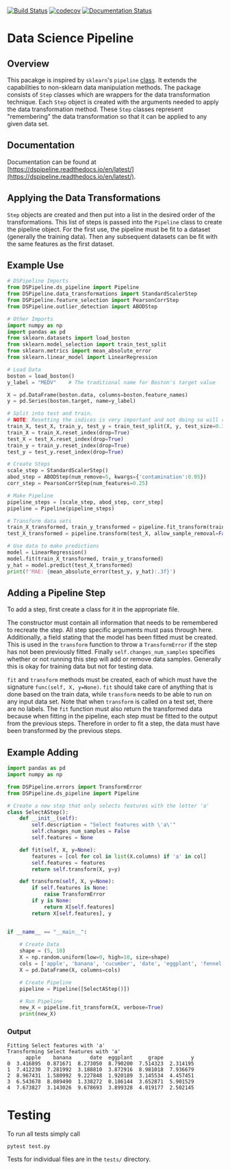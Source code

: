 [![Build Status](https://travis-ci.com/kylelrichards11/DSPipeline.svg?token=wqDVpwhQq3xYjNDgN9tk&branch=master)](https://travis-ci.com/kylelrichards11/DSPipeline) [![codecov](https://codecov.io/gh/kylelrichards11/DSPipeline/branch/master/graph/badge.svg?token=5QP9hGZm8O)](https://codecov.io/gh/kylelrichards11/DSPipeline) [![Documentation Status](https://readthedocs.org/projects/dspipeline/badge/?version=latest)](https://dspipeline.readthedocs.io/en/latest/?badge=latest)

# Data Science Pipeline
## Overview
This pacakge is inspired by `sklearn`'s `pipeline` [class](https://scikit-learn.org/stable/modules/generated/sklearn.pipeline.Pipeline.html). It extends the capabilities to non-sklearn data manipulation methods. The package consists of `Step` classes which are wrappers for the data transformation technique. Each `Step` object is created with the arguments needed to apply the data transformation method. These `Step` classes represent "remembering" the data transformation so that it can be applied to any given data set.

## Documentation
Documentation can be found at [https://dspipeline.readthedocs.io/en/latest/](https://dspipeline.readthedocs.io/en/latest/).

## Applying the Data Transformations
`Step` objects are created and then put into a list in the desired order of the transformations. This list of steps is passed into the `Pipeline` class to create the pipeline object. For the first use, the pipeline must be fit to a dataset (generally the training data). Then any subsequent datasets can be fit with the same features as the first dataset.

## Example Use
```python
# DSPipeline Imports
from DSPipeline.ds_pipeline import Pipeline
from DSPipeline.data_transformations import StandardScalerStep
from DSPipeline.feature_selection import PearsonCorrStep
from DSPipeline.outlier_detection import ABODStep

# Other Imports
import numpy as np
import pandas as pd
from sklearn.datasets import load_boston
from sklearn.model_selection import train_test_split
from sklearn.metrics import mean_absolute_error
from sklearn.linear_model import LinearRegression

# Load Data
boston = load_boston()
y_label = "MEDV"    # The traditional name for Boston's target value

X = pd.DataFrame(boston.data, columns=boston.feature_names)
y = pd.Series(boston.target, name=y_label)

# Split into test and train. 
# NOTE: Resetting the indices is very important and not doing so will result in errors
train_X, test_X, train_y, test_y = train_test_split(X, y, test_size=0.33)
train_X = train_X.reset_index(drop=True)
test_X = test_X.reset_index(drop=True)
train_y = train_y.reset_index(drop=True)
test_y = test_y.reset_index(drop=True)

# Create Steps
scale_step = StandardScalerStep()
abod_step = ABODStep(num_remove=5, kwargs={'contamination':0.05})
corr_step = PearsonCorrStep(num_features=0.25)

# Make Pipeline
pipeline_steps = [scale_step, abod_step, corr_step]
pipeline = Pipeline(pipeline_steps)

# Transform data sets
train_X_transformed, train_y_transformed = pipeline.fit_transform(train_X, train_y)
test_X_transformed = pipeline.transform(test_X, allow_sample_removal=False)

# Use data to make predictions
model = LinearRegression()
model.fit(train_X_transformed, train_y_transformed)
y_hat = model.predict(test_X_transformed)
print(f'MAE: {mean_absolute_error(test_y, y_hat):.3f}')
```

## Adding a Pipeline Step
To add a step, first create a class for it in the appropriate file. 

The constructor must contain all information that needs to be remembered to recreate the step. All step specific arguments must pass through here. Additionally, a field stating that the model has been fitted must be created. This is used in the `transform` function to throw a `TransformError` if the step has not been previously fitted. Finally `self.changes_num_samples` specifies whether or not running this step will add or remove data samples. Generally this is okay for training data but not for testing data.

`fit` and `transform` methods must be created, each of which must have the signature `func(self, X, y=None)`. `fit` should take care of anything that is done based on the train data, while `transform` needs to be able to run on any input data set. Note that when `transform` is called on a test set, there are no labels. The `fit` function must also return the transformed data because when fitting in the pipeline, each step must be fitted to the output from the previous steps. Therefore in order to fit a step, the data must have been transformed by the previous steps. 

## Example Adding
```python
import pandas as pd
import numpy as np

from DSPipeline.errors import TransformError
from DSPipeline.ds_pipeline import Pipeline

# Create a new step that only selects features with the letter 'a'
class SelectAStep():
    def __init__(self):
        self.description = "Select features with \'a\'"
        self.changes_num_samples = False
        self.features = None

    def fit(self, X, y=None):
        features = [col for col in list(X.columns) if 'a' in col] 
        self.features = features
        return self.transform(X, y=y)

    def transform(self, X, y=None):
        if self.features is None:
            raise TransformError
        if y is None:
            return X[self.features]
        return X[self.features], y


if __name__ == "__main__":
    
    # Create Data
    shape = (5, 10)
    X = np.random.uniform(low=0, high=10, size=shape)
    cols = ['apple', 'banana', 'cucumber', 'date', 'eggplant', 'fennel', 'grape', 'honeydew', 'iceberg_lettuce', 'jalepeno']
    X = pd.DataFrame(X, columns=cols)

    # Create Pipeline
    pipeline = Pipeline([SelectAStep()])

    # Run Pipeline
    new_X = pipeline.fit_transform(X, verbose=True)
    print(new_X)
```

### Output

```
Fitting Select features with 'a'
Transforming Select features with 'a'
      apple    banana      date  eggplant     grape         y
0  3.416895  0.871671  8.273050  8.790200  7.514323  2.314195
1  7.412230  7.281992  3.188810  3.872916  8.981018  7.936679
2  8.967431  1.580992  9.227848  1.920189  3.145534  4.457451
3  6.543678  8.089490  1.338272  0.186144  3.652871  5.901529
4  7.673827  3.143026  9.678693  3.899328  4.019177  2.502145
```

# Testing
To run all tests simply call

```
pytest test.py
```

Tests for individual files are in the `tests/` directory.
